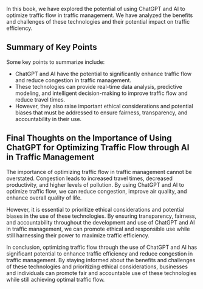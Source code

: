 
In this book, we have explored the potential of using ChatGPT and AI to optimize traffic flow in traffic management. We have analyzed the benefits and challenges of these technologies and their potential impact on traffic efficiency.

Summary of Key Points
---------------------

Some key points to summarize include:

* ChatGPT and AI have the potential to significantly enhance traffic flow and reduce congestion in traffic management.
* These technologies can provide real-time data analysis, predictive modeling, and intelligent decision-making to improve traffic flow and reduce travel times.
* However, they also raise important ethical considerations and potential biases that must be addressed to ensure fairness, transparency, and accountability in their use.

Final Thoughts on the Importance of Using ChatGPT for Optimizing Traffic Flow through AI in Traffic Management
--------------------------------------------------------------------------------------------------------------

The importance of optimizing traffic flow in traffic management cannot be overstated. Congestion leads to increased travel times, decreased productivity, and higher levels of pollution. By using ChatGPT and AI to optimize traffic flow, we can reduce congestion, improve air quality, and enhance overall quality of life.

However, it is essential to prioritize ethical considerations and potential biases in the use of these technologies. By ensuring transparency, fairness, and accountability throughout the development and use of ChatGPT and AI in traffic management, we can promote ethical and responsible use while still harnessing their power to maximize traffic efficiency.

In conclusion, optimizing traffic flow through the use of ChatGPT and AI has significant potential to enhance traffic efficiency and reduce congestion in traffic management. By staying informed about the benefits and challenges of these technologies and prioritizing ethical considerations, businesses and individuals can promote fair and accountable use of these technologies while still achieving optimal traffic flow.